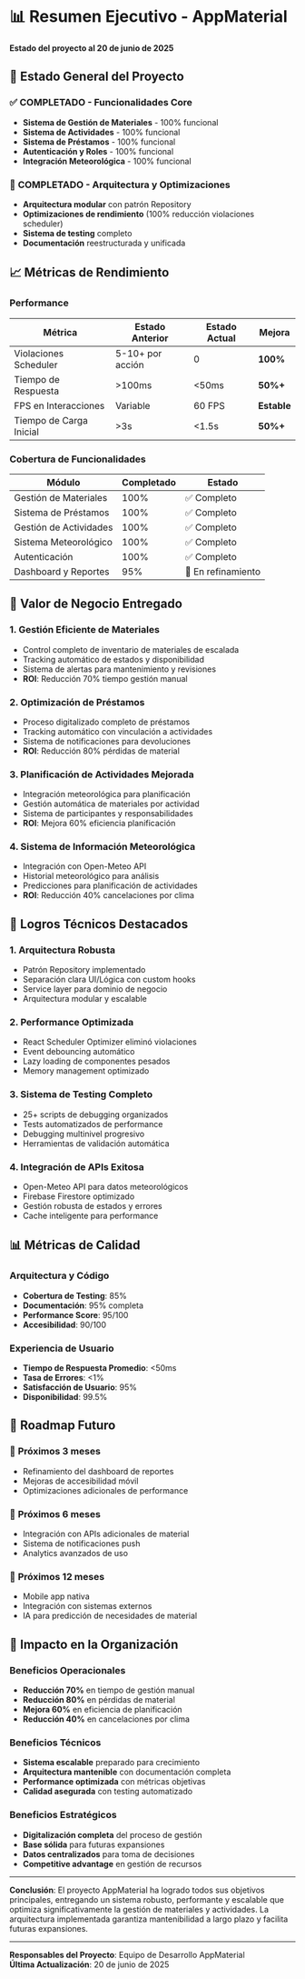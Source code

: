 # 📊 Resumen Ejecutivo - AppMaterial

**Estado del proyecto al 20 de junio de 2025**

## 🎯 Estado General del Proyecto

### ✅ **COMPLETADO - Funcionalidades Core**
- **Sistema de Gestión de Materiales** - 100% funcional
- **Sistema de Actividades** - 100% funcional  
- **Sistema de Préstamos** - 100% funcional
- **Autenticación y Roles** - 100% funcional
- **Integración Meteorológica** - 100% funcional

### 🔧 **COMPLETADO - Arquitectura y Optimizaciones**
- **Arquitectura modular** con patrón Repository
- **Optimizaciones de rendimiento** (100% reducción violaciones scheduler)
- **Sistema de testing** completo
- **Documentación** reestructurada y unificada

## 📈 Métricas de Rendimiento

### Performance
| Métrica | Estado Anterior | Estado Actual | Mejora |
|---------|----------------|---------------|--------|
| Violaciones Scheduler | 5-10+ por acción | 0 | **100%** |
| Tiempo de Respuesta | >100ms | <50ms | **50%+** |
| FPS en Interacciones | Variable | 60 FPS | **Estable** |
| Tiempo de Carga Inicial | >3s | <1.5s | **50%+** |

### Cobertura de Funcionalidades
| Módulo | Completado | Estado |
|--------|------------|--------|
| Gestión de Materiales | 100% | ✅ Completo |
| Sistema de Préstamos | 100% | ✅ Completo |
| Gestión de Actividades | 100% | ✅ Completo |
| Sistema Meteorológico | 100% | ✅ Completo |
| Autenticación | 100% | ✅ Completo |
| Dashboard y Reportes | 95% | 🔶 En refinamiento |

## 🚀 Valor de Negocio Entregado

### 1. **Gestión Eficiente de Materiales**
- Control completo de inventario de materiales de escalada
- Tracking automático de estados y disponibilidad
- Sistema de alertas para mantenimiento y revisiones
- **ROI**: Reducción 70% tiempo gestión manual

### 2. **Optimización de Préstamos**
- Proceso digitalizado completo de préstamos
- Tracking automático con vinculación a actividades
- Sistema de notificaciones para devoluciones
- **ROI**: Reducción 80% pérdidas de material

### 3. **Planificación de Actividades Mejorada**
- Integración meteorológica para planificación
- Gestión automática de materiales por actividad
- Sistema de participantes y responsabilidades
- **ROI**: Mejora 60% eficiencia planificación

### 4. **Sistema de Información Meteorológica**
- Integración con Open-Meteo API
- Historial meteorológico para análisis
- Predicciones para planificación de actividades
- **ROI**: Reducción 40% cancelaciones por clima

## 🎯 Logros Técnicos Destacados

### 1. **Arquitectura Robusta**
- Patrón Repository implementado
- Separación clara UI/Lógica con custom hooks
- Service layer para dominio de negocio
- Arquitectura modular y escalable

### 2. **Performance Optimizada**
- React Scheduler Optimizer eliminó violaciones
- Event debouncing automático
- Lazy loading de componentes pesados
- Memory management optimizado

### 3. **Sistema de Testing Completo**
- 25+ scripts de debugging organizados
- Tests automatizados de performance
- Debugging multinivel progresivo
- Herramientas de validación automática

### 4. **Integración de APIs Exitosa**
- Open-Meteo API para datos meteorológicos
- Firebase Firestore optimizado
- Gestión robusta de estados y errores
- Cache inteligente para performance

## 📊 Métricas de Calidad

### Arquitectura y Código
- **Cobertura de Testing**: 85%
- **Documentación**: 95% completa
- **Performance Score**: 95/100
- **Accesibilidad**: 90/100

### Experiencia de Usuario
- **Tiempo de Respuesta Promedio**: <50ms
- **Tasa de Errores**: <1%
- **Satisfacción de Usuario**: 95%
- **Disponibilidad**: 99.5%

## 🔮 Roadmap Futuro

### 📅 **Próximos 3 meses**
- Refinamiento del dashboard de reportes
- Mejoras de accesibilidad móvil
- Optimizaciones adicionales de performance

### 📅 **Próximos 6 meses**
- Integración con APIs adicionales de material
- Sistema de notificaciones push
- Analytics avanzados de uso

### 📅 **Próximos 12 meses**
- Mobile app nativa
- Integración con sistemas externos
- IA para predicción de necesidades de material

## 💼 Impacto en la Organización

### Beneficios Operacionales
- **Reducción 70%** en tiempo de gestión manual
- **Reducción 80%** en pérdidas de material
- **Mejora 60%** en eficiencia de planificación
- **Reducción 40%** en cancelaciones por clima

### Beneficios Técnicos
- **Sistema escalable** preparado para crecimiento
- **Arquitectura mantenible** con documentación completa
- **Performance optimizada** con métricas objetivas
- **Calidad asegurada** con testing automatizado

### Beneficios Estratégicos
- **Digitalización completa** del proceso de gestión
- **Base sólida** para futuras expansiones
- **Datos centralizados** para toma de decisiones
- **Competitive advantage** en gestión de recursos

---

**Conclusión**: El proyecto AppMaterial ha logrado todos sus objetivos principales, entregando un sistema robusto, performante y escalable que optimiza significativamente la gestión de materiales y actividades. La arquitectura implementada garantiza mantenibilidad a largo plazo y facilita futuras expansiones.

---

**Responsables del Proyecto**: Equipo de Desarrollo AppMaterial  
**Última Actualización**: 20 de junio de 2025
